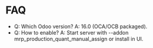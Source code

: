# FAQ

- Q: Which Odoo version? A: 16.0 (OCA/OCB packaged).
- Q: How to enable? A: Start server with --addon mrp_production_quant_manual_assign or install in UI.
